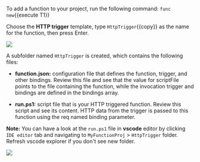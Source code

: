 
To add a function to your project, run the following command:
`func new`{{execute T1}}

Choose the **HTTP trigger** template, type `HttpTrigger`{{copy}} as the name for the function, then press Enter.

![](https://github.com/fenago/katacoda-scenarios/raw/master/azure-functions/azure-functions-powershell/steps/5/1.JPG)

A subfolder named `HttpTrigger` is created, which contains the following files:

- **function.json:** configuration file that defines the function, trigger, and other bindings. Review this file and see that the value for scriptFile points to the file containing the function, while the invocation trigger and bindings are defined in the bindings array.

- **run.ps1:** script file that is your HTTP triggered function. Review this script and see its content. HTTP data from the trigger is passed to this function using the req named binding parameter.

**Note:** You can have a look at the `run.ps1` file in **vscode** editor by clicking `IDE editor` tab and navigating to `MyFunctionProj` > `HttpTrigger` folder. Refresh vscode explorer if you don't see new folder.

![](https://github.com/fenago/katacoda-scenarios/raw/master/azure-functions/azure-functions-powershell/steps/5/2.JPG)
